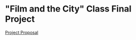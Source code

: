 # "Film and the City" Class Final Project
<a href="Tony Park - Film and the City Final Project Proposal.pdf">Project Proposal</a>
